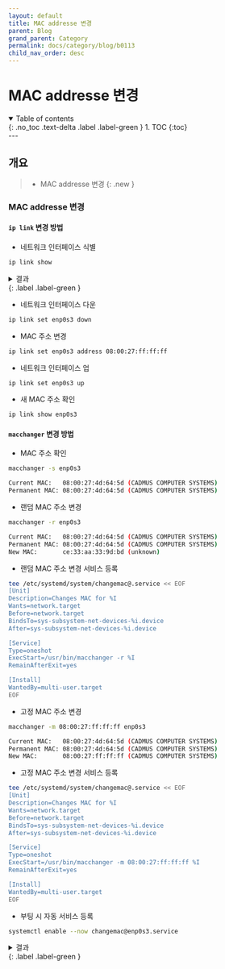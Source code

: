 ```yaml
---
layout: default
title: MAC addresse 변경
parent: Blog
grand_parent: Category
permalink: docs/category/blog/b0113
child_nav_order: desc
---
```

# MAC addresse 변경
<details open markdown="block">
  <summary>
    Table of contents
  </summary>
  {: .no_toc .text-delta .label .label-green }
1. TOC
{:toc}
</details>
---

## 개요

> - MAC addresse 변경
{: .new }

### MAC addresse 변경

#### `ip link` 변경 방법

- 네트워크 인터페이스 식별

```bash
ip link show
```

<details markdown="block">
  <summary>
    결과
  </summary>
  {: .text-delta }
  
```bash
1: lo: <LOOPBACK,UP,LOWER_UP> mtu 65536 qdisc noqueue state UNKNOWN mode DEFAULT group default qlen 1000
    link/loopback 00:00:00:00:00:00 brd 00:00:00:00:00:00
2: enp0s3: <BROADCAST,MULTICAST,UP,LOWER_UP> mtu 1500 qdisc fq_codel state UP mode DEFAULT group default qlen 1000
    link/ether 08:00:27:4d:64:5d brd ff:ff:ff:ff:ff:ff
```

</details>
{: .label .label-green }

- 네트워크 인터페이스 다운

```bash
ip link set enp0s3 down
```

- MAC 주소 변경

```bash
ip link set enp0s3 address 08:00:27:ff:ff:ff
```

- 네트워크 인터페이스 업

```bash
ip link set enp0s3 up
```

- 새 MAC 주소 확인

```bash
ip link show enp0s3
```

#### `macchanger` 변경 방법

- MAC 주소 확인

```bash
macchanger -s enp0s3
```

```bash
Current MAC:   08:00:27:4d:64:5d (CADMUS COMPUTER SYSTEMS)
Permanent MAC: 08:00:27:4d:64:5d (CADMUS COMPUTER SYSTEMS)
```

- 랜덤 MAC 주소 변경

```bash
macchanger -r enp0s3
```

```bash
Current MAC:   08:00:27:4d:64:5d (CADMUS COMPUTER SYSTEMS)
Permanent MAC: 08:00:27:4d:64:5d (CADMUS COMPUTER SYSTEMS)
New MAC:       ce:33:aa:33:9d:bd (unknown)
```

- 랜덤 MAC 주소 변경 서비스 등록

```bash
tee /etc/systemd/system/changemac@.service << EOF
[Unit]
Description=Changes MAC for %I
Wants=network.target
Before=network.target
BindsTo=sys-subsystem-net-devices-%i.device
After=sys-subsystem-net-devices-%i.device

[Service]
Type=oneshot
ExecStart=/usr/bin/macchanger -r %I
RemainAfterExit=yes

[Install]
WantedBy=multi-user.target
EOF
```

- 고정 MAC 주소 변경

```bash
macchanger -m 08:00:27:ff:ff:ff enp0s3
```

```bash
Current MAC:   08:00:27:4d:64:5d (CADMUS COMPUTER SYSTEMS)
Permanent MAC: 08:00:27:4d:64:5d (CADMUS COMPUTER SYSTEMS)
New MAC:       08:00:27:ff:ff:ff (CADMUS COMPUTER SYSTEMS)
```

- 고정 MAC 주소 변경 서비스 등록

```bash
tee /etc/systemd/system/changemac@.service << EOF
[Unit]
Description=Changes MAC for %I
Wants=network.target
Before=network.target
BindsTo=sys-subsystem-net-devices-%i.device
After=sys-subsystem-net-devices-%i.device

[Service]
Type=oneshot
ExecStart=/usr/bin/macchanger -m 08:00:27:ff:ff:ff %I
RemainAfterExit=yes

[Install]
WantedBy=multi-user.target
EOF
```

 - 부팅 시 자동 서비스 등록

```bash
systemctl enable --now changemac@enp0s3.service
```

<details markdown="block">
  <summary>
    결과
  </summary>
  {: .text-delta }
  
```bash
Created symlink /etc/systemd/system/multi-user.target.wants/changemac@enp0s3.service → /etc/systemd/system/changemac@.service.
```

</details>
{: .label .label-green }

